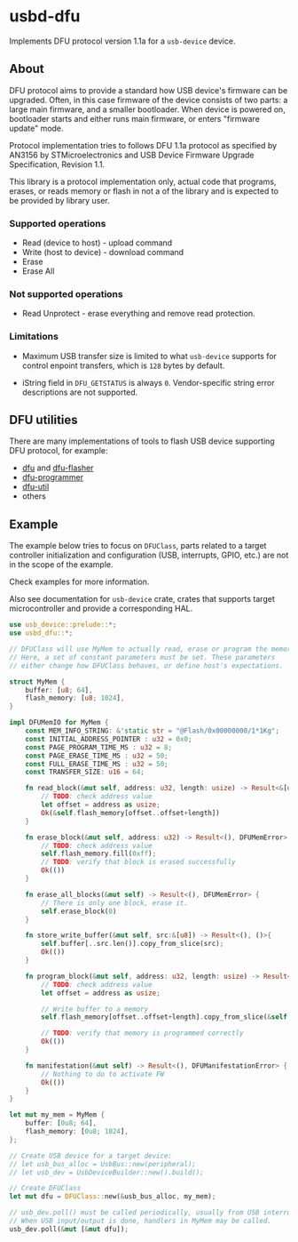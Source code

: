 # usbd-dfu

Implements DFU protocol version 1.1a for a `usb-device` device.

## About

DFU protocol aims to provide a standard how USB device's firmware
can be upgraded. Often, in this case firmware of the device
consists of two parts: a large main firmware, and a smaller
bootloader. When device is powered on, bootloader starts
and either runs main firmware, or enters "firmware update"
mode.

Protocol implementation tries to follows DFU 1.1a protocol as
specified by AN3156 by STMicroelectronics and 
USB Device Firmware Upgrade Specification, Revision 1.1.

This library is a protocol implementation only, actual code
that programs, erases, or reads memory or flash in not a
of the library and is expected to be provided by library
user.

### Supported operations

* Read (device to host) - upload command
* Write (host to device) - download command
* Erase
* Erase All

### Not supported operations

* Read Unprotect - erase everything and remove read protection.

### Limitations

* Maximum USB transfer size is limited to what `usb-device` supports
for control enpoint transfers, which is `128` bytes by default.

* iString field in `DFU_GETSTATUS` is always `0`. Vendor-specific string
error descriptions are not supported.

## DFU utilities

There are many implementations of tools to flash USB device
supporting DFU protocol, for example:

* [dfu](https://crates.io/crates/dfu) and [dfu-flasher](https://crates.io/crates/dfu-flasher)
* [dfu-programmer](https://dfu-programmer.github.io/)
* [dfu-util](http://dfu-util.sourceforge.net/)
* others


## Example

The example below tries to focus on `DFUClass`, parts related to a target
controller initialization and configuration (USB, interrupts, GPIO, etc.)
are not in the scope of the example.

Check examples for more information.

Also see documentation for `usb-device` crate, crates that supports
target microcontroller and provide a corresponding HAL.

```rust
use usb_device::prelude::*;
use usbd_dfu::*;

// DFUClass will use MyMem to actually read, erase or program the memory.
// Here, a set of constant parameters must be set. These parameters
// either change how DFUClass behaves, or define host's expectations.

struct MyMem {
    buffer: [u8; 64],
    flash_memory: [u8; 1024],
}

impl DFUMemIO for MyMem {
    const MEM_INFO_STRING: &'static str = "@Flash/0x00000000/1*1Kg";
    const INITIAL_ADDRESS_POINTER : u32 = 0x0;
    const PAGE_PROGRAM_TIME_MS : u32 = 8;
    const PAGE_ERASE_TIME_MS : u32 = 50;
    const FULL_ERASE_TIME_MS : u32 = 50;
    const TRANSFER_SIZE: u16 = 64;

    fn read_block(&mut self, address: u32, length: usize) -> Result<&[u8], DFUMemError> {
        // TODO: check address value
        let offset = address as usize;
        Ok(&self.flash_memory[offset..offset+length])
    }

    fn erase_block(&mut self, address: u32) -> Result<(), DFUMemError> {
        // TODO: check address value
        self.flash_memory.fill(0xff);
        // TODO: verify that block is erased successfully
        Ok(())
    }

    fn erase_all_blocks(&mut self) -> Result<(), DFUMemError> {
        // There is only one block, erase it.
        self.erase_block(0)
    }

    fn store_write_buffer(&mut self, src:&[u8]) -> Result<(), ()>{
        self.buffer[..src.len()].copy_from_slice(src);
        Ok(())
    }

    fn program_block(&mut self, address: u32, length: usize) -> Result<(), DFUMemError>{
        // TODO: check address value
        let offset = address as usize;

        // Write buffer to a memory
        self.flash_memory[offset..offset+length].copy_from_slice(&self.buffer[..length]);

        // TODO: verify that memory is programmed correctly
        Ok(())
    }

    fn manifestation(&mut self) -> Result<(), DFUManifestationError> {
        // Nothing to do to activate FW
        Ok(())
    }
}

let mut my_mem = MyMem {
    buffer: [0u8; 64],
    flash_memory: [0u8; 1024],
};

// Create USB device for a target device:
// let usb_bus_alloc = UsbBus::new(peripheral);
// let usb_dev = UsbDeviceBuilder::new().build();

// Create DFUClass
let mut dfu = DFUClass::new(&usb_bus_alloc, my_mem);

// usb_dev.poll() must be called periodically, usually from USB interrupt handlers.
// When USB input/output is done, handlers in MyMem may be called.
usb_dev.poll(&mut [&mut dfu]);
```

